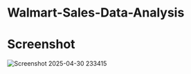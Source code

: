 # Walmart-Sales-Data-Analysis





# Screenshot
![Screenshot 2025-04-30 233415](https://github.com/user-attachments/assets/72c15d5d-27ac-4845-b633-577176f1050e)

